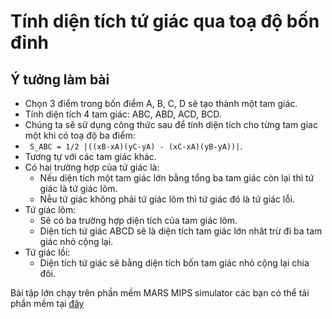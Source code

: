# Tính diện tích tứ giác qua toạ độ bốn đỉnh
## Ý tưởng làm bài
* Chọn 3 điểm trong bốn điểm A, B, C, D sẽ tạo thành một tam giác.
* Tính diện tích 4 tam giác: ABC, ABD, ACD, BCD.
* Chúng ta sẽ sử dụng công thức sau để tính diện tích cho từng tam giac một khi có toạ độ ba điểm:
* ``` S_ABC = 1/2 |((xB-xA)(yC-yA) - (xC-xA)(yB-yA))|```.
* Tương tự với các tam giác khác.
* Có hai trường hợp của tứ giác là:
    + Nếu diện tích một tam giác lớn bằng tổng ba tam giác còn lại thì tứ giác là tứ giác lõm.
    + Nễu tứ giác không phải tứ giác lõm thì tứ giác đó là tứ giác lỗi.
* Tứ giác lõm:
    + Sẽ có ba trường hợp diện tích của tam giác lõm.
    + Diện tích tứ giác ABCD sẽ là diện tích tam giác lớn nhât trừ đi ba tam giác nhỏ cộng lại.
* Tứ giác lồi:
    + Diện tích tứ giác sẽ bằng diện tích bốn tam giác nhỏ cộng lại chia đôi.

Bài tập lớn chạy trên phần mềm MARS MIPS simulator các bạn có thể tải phần mềm tại [đây](http://courses.missouristate.edu/KenVollmar/mars/download.htm)
